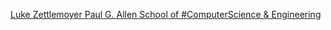 [Luke Zettlemoyer   Paul G. Allen School of #ComputerScience & Engineering](https://qi.tc/qi/117832)